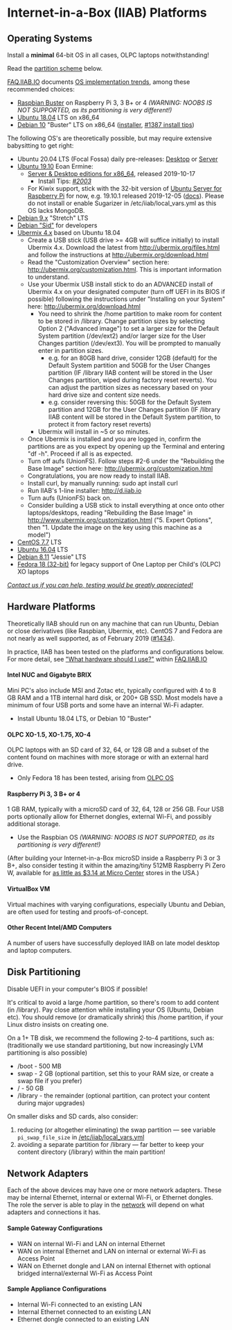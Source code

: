 # Internet-in-a-Box (IIAB) Platforms

## Operating Systems

Install a **minimal** 64-bit OS in all cases, OLPC laptops notwithstanding!

Read the [partition scheme](https://github.com/iiab/iiab/wiki/IIAB-Platforms#disk-partitioning) below.

[FAQ.IIAB.IO](http://FAQ.IIAB.IO) documents [OS implementation trends](http://FAQ.IIAB.IO#What_OS_should_I_use.3F), among these recommended choices:

* [Raspbian Buster](https://www.raspberrypi.org/downloads/raspbian/) on Raspberry Pi 3, 3 B+ or 4 _(WARNING: NOOBS IS NOT SUPPORTED, as its partitioning is very different!)_
* [Ubuntu 18.04](http://releases.ubuntu.com/18.04/) LTS on x86_64
* [Debian 10](https://www.debian.org/releases/buster/) "Buster" LTS on x86_64 ([installer](https://www.debian.org/releases/buster/debian-installer/), [#1387 install tips](https://github.com/iiab/iiab/issues/1387))

The following OS's are theoretically possible, but may require extensive babysitting to get right:

* Ubuntu 20.04 LTS (Focal Fossa) daily pre-releases: [Desktop](http://cdimage.ubuntu.com/daily-live/pending/) or [Server](http://cdimage.ubuntu.com/ubuntu-server/daily-live/current/)
* [Ubuntu 19.10](http://releases.ubuntu.com/19.10/) Eoan Ermine:
  * [Server & Desktop editions for x86_64](http://cdimage.ubuntu.com/releases/19.10/release/), released 2019-10-17 <!--([server](http://cdimage.ubuntu.com/ubuntu-server/daily/current/) or [desktop](http://cdimage.ubuntu.com/daily-live/current/))-->
    * Install Tips: _[#2003](https://github.com/iiab/iiab/issues/2003)_
  * For Kiwix support, stick with the 32-bit version of [Ubuntu Server for Raspberry Pi](https://ubuntu.com/download/raspberry-pi) for now, e.g. 19.10.1 released 2019-12-05 ([docs](https://wiki.ubuntu.com/ARM/RaspberryPi)).  Please do not install or enable Sugarizer in /etc/iiab/local_vars.yml as this OS lacks MongoDB.
* [Debian 9.x](https://www.debian.org/releases/stretch/) "Stretch" LTS
* [Debian "Sid"](https://wiki.debian.org/DebianUnstable) for developers
* [Ubermix 4.x](http://wiki.ubermix.org/page/Ubermix_Changelog) based on Ubuntu 18.04
  * Create a USB stick (USB drive >= 4GB will suffice initially) to install Ubermix 4.x. Download the latest from http://ubermix.org/files.html and follow the instructions at http://ubermix.org/download.html
  * Read the "Customization Overview" section here: http://ubermix.org/customization.html. This is important information to understand.
  * Use your Ubermix USB install stick to do an ADVANCED install of Ubermix 4.x on your designated computer (turn off UEFI in its BIOS if possible) following the instructions under "Installing on your System" here: http://ubermix.org/download.html
    * You need to shrink the /home partition to make room for content to be stored in /library.  Change partition sizes by selecting Option 2 ("Advanced image") to set a larger size for the Default System partition (/dev/ext2) and/or larger size for the User Changes partition (/dev/ext3). You will be prompted to manually enter in partition sizes.
      * e.g. for an 80GB hard drive, consider 12GB (default) for the Default System partition and 50GB for the User Changes partition (IF /library IIAB content will be stored in the User Changes partition, wiped during factory reset reverts). You can adjust the partition sizes as necessary based on your hard drive size and content size needs.
      * e.g. consider reversing this: 50GB for the Default System partition and 12GB for the User Changes partition (IF /library IIAB content will be stored in the Default System partition, to protect it from factory reset reverts)
    * Ubermix will install in ~5 or so minutes.
  * Once Ubermix is installed and you are logged in, confirm the partitions are as you expect by opening up the Terminal and entering "df -h". Proceed if all is as expected. 
  * Turn off aufs (UnionFS). Follow steps #2-6 under the "Rebuilding the Base Image" section here: http://ubermix.org/customization.html 
  * Congratulations, you are now ready to install IIAB.
  * Install curl, by manually running: sudo apt install curl
  * Run IIAB's 1-line installer: http://d.iiab.io
  * Turn aufs (UnionFS) back on.
  * Consider building a USB stick to install everything at once onto other laptops/desktops, reading "Rebuilding the Base Image" in http://www.ubermix.org/customization.html ("5. Expert Options", then "1. Update the image on the key using this machine as a model")
* [CentOS 7.7](https://www.centos.org/download/) LTS
* [Ubuntu 16.04](http://releases.ubuntu.com/16.04/) LTS
* [Debian 8.11](https://www.debian.org/releases/jessie/debian-installer/) "Jessie" LTS
* [Fedora 18 (32-bit)](http://wiki.laptop.org/go/Releases) for legacy support of One Laptop per Child's (OLPC) XO laptops

_[Contact us if you can help, testing would be greatly appreciated!](http://FAQ.IIAB.IO#What_are_the_best_places_for_community_support.3F)_

## Hardware Platforms

Theoretically IIAB should run on any machine that can run Ubuntu, Debian or close derivatives (like Raspbian, Ubermix, etc).  CentOS 7 and Fedora are not nearly as well supported, as of February 2019 ([#1434](https://github.com/iiab/iiab/issues/1434)).

In practice, IIAB has been tested on the platforms and configurations below.  For more detail, see ["What hardware should I use?"](http://FAQ.IIAB.IO#What_hardware_should_I_use.3F) within [FAQ.IIAB.IO](http://FAQ.IIAB.IO)

#### Intel NUC and Gigabyte BRIX

Mini PC's also include MSI and Zotac etc, typically configured with 4 to 8 GB RAM and a 1TB internal hard disk, or 200+ GB SSD.  Most models have a minimum of four USB ports and some have an internal Wi-Fi adapter.

- Install Ubuntu 18.04 LTS, or Debian 10 "Buster" <!--or CentOS 7.6-->

#### OLPC XO-1.5, XO-1.75, XO-4

OLPC laptops with an SD card of 32, 64, or 128 GB and a subset of the content found on machines with more storage or with an external hard drive.

- Only Fedora 18 has been tested, arising from [OLPC OS](http://wiki.laptop.org/go/Releases)

#### Raspberry Pi 3, 3 B+ or 4

1 GB RAM, typically with a microSD card of 32, 64, 128 or 256 GB.  Four USB ports optionally allow for Ethernet dongles, external Wi-Fi, and possibly additional storage.

- Use the Raspbian OS _(WARNING: NOOBS IS NOT SUPPORTED, as its partitioning is very different!)_

(After building your Internet-in-a-Box microSD inside a Raspberry Pi 3 or 3 B+, also consider testing it within the amazing/tiny 512MB Raspberry Pi Zero W, available for [as little as $3.14 at Micro Center](http://www.microcenter.com/product/486575/zero_w) stores in the USA.)

#### VirtualBox VM

Virtual machines with varying configurations, especially Ubuntu and Debian, are often used for testing and proofs-of-concept.

#### Other Recent Intel/AMD Computers

A number of users have successfully deployed IIAB on late model desktop and laptop computers.

## Disk Partitioning

Disable UEFI in your computer's BIOS if possible!

It's critical to avoid a large /home partition, so there's room to add content (in /library).  Pay close attention while installing your OS (Ubuntu, Debian etc).  You should remove (or dramatically shrink) this /home partition, if your Linux distro insists on creating one.

On a 1+ TB disk, we recommend the following 2-to-4 partitions, such as: (traditionally we use standard partitioning, but now increasingly LVM partitioning is also possible)
* /boot - 500 MB
* swap - 2 GB (optional partition, set this to your RAM size, or create a swap file if you prefer)
* / - 50 GB
* /library - the remainder (optional partition, can protect your content during major upgrades)

On smaller disks and SD cards, also consider:
1) reducing (or altogether eliminating) the swap partition &mdash; see variable `pi_swap_file_size` in [/etc/iiab/local_vars.yml](http://FAQ.IIAB.IO#What_is_local_vars.yml_and_how_do_I_customize_it.3F)
2) avoiding a separate partition for /library &mdash; far better to keep your content directory (/library) within the main partition!

## Network Adapters

Each of the above devices may have one or more network adapters.  These may be internal Ethernet, internal or external Wi-Fi, or Ethernet dongles.  The role the server is able to play in the [network](https://github.com/iiab/iiab/wiki/IIAB-Networking) will depend on what adapters and connections it has.

#### Sample Gateway Configurations

* WAN on internal Wi-Fi and LAN on internal Ethernet
* WAN on internal Ethernet and LAN on internal or external Wi-Fi as Access Point
* WAN on Ethernet dongle and LAN on internal Ethernet with optional bridged internal/external Wi-Fi as Access Point

#### Sample Appliance Configurations

* Internal Wi-Fi connected to an existing LAN
* Internal Ethernet connected to an existing LAN
* Ethernet dongle connected to an existing LAN